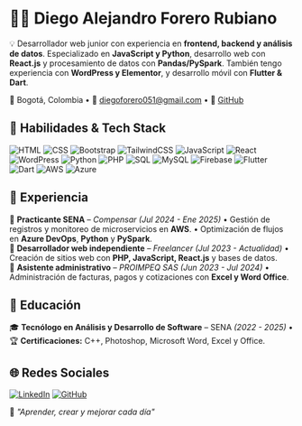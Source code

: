 # 👨‍💻 Diego Alejandro Forero Rubiano  

💡 Desarrollador web junior con experiencia en **frontend, backend y análisis de datos**. Especializado en **JavaScript y Python**, desarrollo web con **React.js** y procesamiento de datos con **Pandas/PySpark**. También tengo experiencia con **WordPress y Elementor**, y desarrollo móvil con **Flutter & Dart**.  

📍 Bogotá, Colombia • 📧 diegoforero051@gmail.com • 🔗 [GitHub](https://github.com/DiegoF1027)  

## 🚀 Habilidades & Tech Stack  
![HTML](https://img.shields.io/badge/HTML-E34F26?style=for-the-badge&logo=html5&logoColor=white) ![CSS](https://img.shields.io/badge/CSS-1572B6?style=for-the-badge&logo=css3&logoColor=white) ![Bootstrap](https://img.shields.io/badge/Bootstrap-7952B3?style=for-the-badge&logo=bootstrap&logoColor=white) ![TailwindCSS](https://img.shields.io/badge/TailwindCSS-38B2AC?style=for-the-badge&logo=tailwind-css&logoColor=white) ![JavaScript](https://img.shields.io/badge/JavaScript-F7DF1E?style=for-the-badge&logo=javascript&logoColor=black) ![React](https://img.shields.io/badge/React-61DAFB?style=for-the-badge&logo=react&logoColor=black) ![WordPress](https://img.shields.io/badge/WordPress-21759B?style=for-the-badge&logo=wordpress&logoColor=white) ![Python](https://img.shields.io/badge/Python-3776AB?style=for-the-badge&logo=python&logoColor=white) ![PHP](https://img.shields.io/badge/PHP-777BB4?style=for-the-badge&logo=php&logoColor=white) ![SQL](https://img.shields.io/badge/SQL-4479A1?style=for-the-badge&logo=mysql&logoColor=white) ![MySQL](https://img.shields.io/badge/MySQL-4479A1?style=for-the-badge&logo=mysql&logoColor=white) ![Firebase](https://img.shields.io/badge/Firebase-FFCA28?style=for-the-badge&logo=firebase&logoColor=black) ![Flutter](https://img.shields.io/badge/Flutter-02569B?style=for-the-badge&logo=flutter&logoColor=white) ![Dart](https://img.shields.io/badge/Dart-0175C2?style=for-the-badge&logo=dart&logoColor=white) ![AWS](https://img.shields.io/badge/AWS-232F3E?style=for-the-badge&logo=amazon-aws&logoColor=white) ![Azure](https://img.shields.io/badge/Azure-0078D4?style=for-the-badge&logo=microsoft-azure&logoColor=white)  

## 📌 Experiencia  
📍 **Practicante SENA** – *Compensar* *(Jul 2024 - Ene 2025)* • Gestión de registros y monitoreo de microservicios en **AWS**. • Optimización de flujos en **Azure DevOps**, **Python** y **PySpark**.  
📍 **Desarrollador web independiente** – *Freelancer* *(Jul 2023 - Actualidad)* • Creación de sitios web con **PHP, JavaScript, React.js** y bases de datos.  
📍 **Asistente administrativo** – *PROIMPEQ SAS* *(Jun 2023 - Jul 2024)* • Administración de facturas, pagos y cotizaciones con **Excel y Word Office**.  

## 📜 Educación  
🎓 **Tecnólogo en Análisis y Desarrollo de Software** – SENA *(2022 - 2025)* • 🏆 **Certificaciones:** C++, Photoshop, Microsoft Word, Excel y Office.  

## 🌐 Redes Sociales  
[![LinkedIn](https://img.shields.io/badge/LinkedIn-0077B5?style=for-the-badge&logo=linkedin&logoColor=white)](https://www.linkedin.com/) [![GitHub](https://img.shields.io/badge/GitHub-181717?style=for-the-badge&logo=github&logoColor=white)](https://github.com/DiegoF1027)  

🚀 *"Aprender, crear y mejorar cada día"*  
